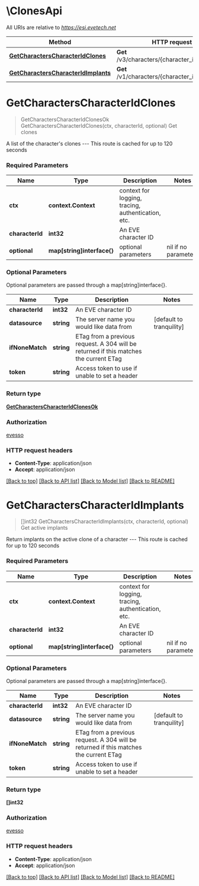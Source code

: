 # \ClonesApi

All URIs are relative to *https://esi.evetech.net*

Method | HTTP request | Description
------------- | ------------- | -------------
[**GetCharactersCharacterIdClones**](ClonesApi.md#GetCharactersCharacterIdClones) | **Get** /v3/characters/{character_id}/clones/ | Get clones
[**GetCharactersCharacterIdImplants**](ClonesApi.md#GetCharactersCharacterIdImplants) | **Get** /v1/characters/{character_id}/implants/ | Get active implants


# **GetCharactersCharacterIdClones**
> GetCharactersCharacterIdClonesOk GetCharactersCharacterIdClones(ctx, characterId, optional)
Get clones

A list of the character's clones  ---  This route is cached for up to 120 seconds

### Required Parameters

Name | Type | Description  | Notes
------------- | ------------- | ------------- | -------------
 **ctx** | **context.Context** | context for logging, tracing, authentication, etc.
  **characterId** | **int32**| An EVE character ID | 
 **optional** | **map[string]interface{}** | optional parameters | nil if no parameters

### Optional Parameters
Optional parameters are passed through a map[string]interface{}.

Name | Type | Description  | Notes
------------- | ------------- | ------------- | -------------
 **characterId** | **int32**| An EVE character ID | 
 **datasource** | **string**| The server name you would like data from | [default to tranquility]
 **ifNoneMatch** | **string**| ETag from a previous request. A 304 will be returned if this matches the current ETag | 
 **token** | **string**| Access token to use if unable to set a header | 

### Return type

[**GetCharactersCharacterIdClonesOk**](get_characters_character_id_clones_ok.md)

### Authorization

[evesso](../README.md#evesso)

### HTTP request headers

 - **Content-Type**: application/json
 - **Accept**: application/json

[[Back to top]](#) [[Back to API list]](../README.md#documentation-for-api-endpoints) [[Back to Model list]](../README.md#documentation-for-models) [[Back to README]](../README.md)

# **GetCharactersCharacterIdImplants**
> []int32 GetCharactersCharacterIdImplants(ctx, characterId, optional)
Get active implants

Return implants on the active clone of a character  ---  This route is cached for up to 120 seconds

### Required Parameters

Name | Type | Description  | Notes
------------- | ------------- | ------------- | -------------
 **ctx** | **context.Context** | context for logging, tracing, authentication, etc.
  **characterId** | **int32**| An EVE character ID | 
 **optional** | **map[string]interface{}** | optional parameters | nil if no parameters

### Optional Parameters
Optional parameters are passed through a map[string]interface{}.

Name | Type | Description  | Notes
------------- | ------------- | ------------- | -------------
 **characterId** | **int32**| An EVE character ID | 
 **datasource** | **string**| The server name you would like data from | [default to tranquility]
 **ifNoneMatch** | **string**| ETag from a previous request. A 304 will be returned if this matches the current ETag | 
 **token** | **string**| Access token to use if unable to set a header | 

### Return type

**[]int32**

### Authorization

[evesso](../README.md#evesso)

### HTTP request headers

 - **Content-Type**: application/json
 - **Accept**: application/json

[[Back to top]](#) [[Back to API list]](../README.md#documentation-for-api-endpoints) [[Back to Model list]](../README.md#documentation-for-models) [[Back to README]](../README.md)


